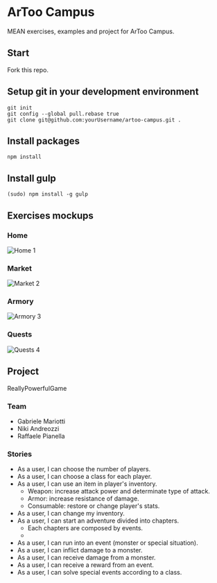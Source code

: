 # ArToo Campus
MEAN exercises, examples and project for ArToo Campus.

## Start
Fork this repo.

## Setup git in your development environment
```
git init
git config --global pull.rebase true
git clone git@github.com:yourUsername/artoo-campus.git .
```

## Install packages
```
npm install
```

## Install gulp
```
(sudo) npm install -g gulp
```

## Exercises mockups

### Home
![Home 1](https://assets.moqups.com/grdjfDzUzO/Page_1.png)

### Market
![Market 2](https://assets.moqups.com/Jgy3rpaJPz/Page_1.png)

### Armory
![Armory 3](https://assets.moqups.com/wVwd427LO5/Page_1.png)

### Quests
![Quests 4](https://assets.moqups.com/57dqoZC60v/Page_1.png)

## Project

ReallyPowerfulGame

### Team

* Gabriele Mariotti
* Niki Andreozzi
* Raffaele Pianella

### Stories

* As a user, I can choose the number of players.
* As a user, I can choose a class for each player.
* As a user, I can use an item in player's inventory.
    * Weapon: increase attack power and determinate type of attack.
    * Armor: increase resistance of damage.
    * Consumable: restore or change player's stats.
* As a user, I can change my inventory.
* As a user, I can start an adventure divided into chapters.
    * Each chapters are composed by events.
    * 
* As a user, I can run into an event (monster or special situation).
* As a user, I can inflict damage to a monster.
* As a user, I can receive damage from a monster.
* As a user, I can receive a reward from an event.
* As a user, I can solve special events according to a class.



